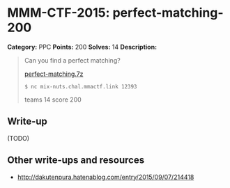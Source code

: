 # MMM-CTF-2015: perfect-matching-200

**Category:** PPC
**Points:** 200
**Solves:** 14
**Description:**

> Can you find a perfect matching?
>
> [perfect-matching.7z](perfect-matching.7z-16e8e568e0bd126f828e649b91fbd0ef717cd0329d4f72f74bc5a90523e5e927)
>
> `$ nc mix-nuts.chal.mmactf.link 12393`
>
> teams 14 score 200


## Write-up

(TODO)

## Other write-ups and resources

* <http://dakutenpura.hatenablog.com/entry/2015/09/07/214418>
